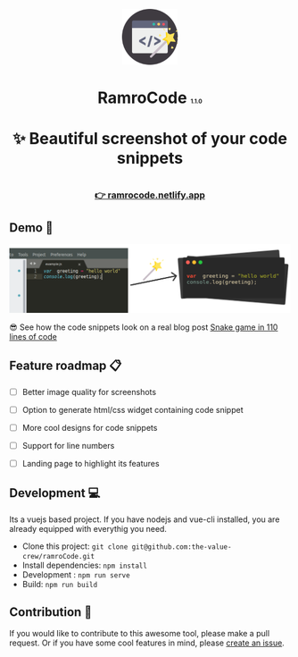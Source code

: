 <p align="center">
    <img width="100" height="100" src="./public/logo.svg" alt="Ramrocode Logo">
</p>

<h1 align="center">RamroCode <span style="font-size: 10px"> 1.1.0</span> <h1>

<p align="center">  
✨ Beautiful screenshot of your code snippets
</p>

<p align="center"> 
    <a href="amrocode.netlify.app/#/" target="_blank" style="font-size: 16px; margin: 0 auto"> 👉 ramrocode.netlify.app</a>
</p>

## Demo 🌟
<p align="center">
<img src="./demo/screenshot_1.png" alt="Ramrocode Logo">
</p>

😎 See how the code snippets look on a real blog post
[Snake game in 110 lines of code](https://medium.com/@bibhutipd/snake-game-in-110-lines-of-code-6033c936ce1f)


## Feature roadmap 📋
- [ ] Better image quality for screenshots
- [ ] Option to generate html/css widget containing code snippet
- [ ] More cool designs for code snippets
- [ ] Support for line numbers
- [ ] Landing page to highlight its features


## Development 💻
Its a vuejs based project. If you have nodejs and vue-cli installed, you are already equipped with everythig you need.

- Clone this project: `git clone git@github.com:the-value-crew/ramroCode.git`
- Install dependencies: `npm install`
- Development : `npm run serve` 
- Build: `npm run build`

## Contribution 👋

If you would like to contribute to this awesome tool, please make a pull request. Or if you have some cool features in mind, please [create an issue](https://github.com/the-value-crew/ramroCode/issues/new). 
